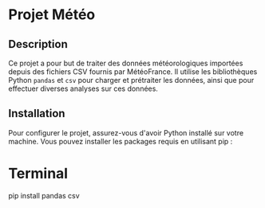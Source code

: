 # Projet Météo

## Description
Ce projet a pour but de traiter des données météorologiques importées depuis des fichiers CSV fournis par MétéoFrance. Il utilise les bibliothèques Python `pandas` et `csv` pour charger et prétraiter les données, ainsi que pour effectuer diverses analyses sur ces données.

## Installation
Pour configurer le projet, assurez-vous d'avoir Python installé sur votre machine. Vous pouvez installer les packages requis en utilisant pip :

# Terminal
pip install pandas csv